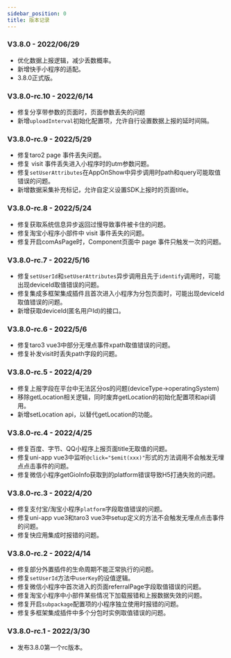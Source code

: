 ```yaml
---
sidebar_position: 0
title: 版本记录
---
```

### V3.8.0 - 2022/06/29

* 优化数据上报逻辑，减少丢数概率。
* 新增快手小程序的适配。
* 3.8.0正式版。

### V3.8.0-rc.10 - 2022/6/14

* 修复分享带参数的页面时，页面参数丢失的问题
* 新增`uploadInterval`初始化配置项，允许自行设置数据上报的延时间隔。

### V3.8.0-rc.9 - 2022/5/29

* 修复taro2 page 事件丢失问题。
* 修复 visit 事件丢失进入小程序时的utm参数问题。
* 修复`setUserAttributes`在AppOnShow中异步调用时path和query可能取值错误的问题。
* 新增数据采集补充标记，允许自定义设置SDK上报时的页面title。

### V3.8.0-rc.8 - 2022/5/24

* 修复获取系统信息异步返回过慢导致事件被卡住的问题。
* 修复淘宝小程序小部件中 visit 事件丢失的问题。
* 修复开启comAsPage时，Component页面中 page 事件只触发一次的问题。

### V3.8.0-rc.7 - 2022/5/16

* 修复`setUserId`和`setUserAttributes`异步调用且先于`identify`调用时，可能出现deviceId取值错误的问题。
* 修复集成多框架集成插件且首次进入小程序为分包页面时，可能出现deviceId取值错误的问题。
* 新增获取deviceId(匿名用户Id)的接口。

### V3.8.0-rc.6 - 2022/5/6

* 修复taro3 vue3中部分无埋点事件xpath取值错误的问题。
* 修复补发visit时丢失path字段的问题。

### V3.8.0-rc.5 - 2022/4/29

* 修复上报字段在平台中无法区分os的问题(deviceType->operatingSystem)
* 移除getLocation相关逻辑，同时废弃getLocation的初始化配置项和api调用。
* 新增setLocation api，以替代getLocation的功能。

### V3.8.0-rc.4 - 2022/4/25

* 修复百度、字节、QQ小程序上报页面title无取值的问题。
* 修复uni-app vue3中监听`@click="$emit(xxx)"`形式的方法调用不会触发无埋点点击事件的问题。
* 修复微信小程序getGioInfo获取到的platform错误导致H5打通失败的问题。

### V3.8.0-rc.3 - 2022/4/20

* 修复支付宝/淘宝小程序`platform`字段取值错误的问题。
* 修复uni-app vue3和taro3 vue3中setup定义的方法不会触发无埋点点击事件的问题。
* 修复快应用集成时报错的问题。

### V3.8.0-rc.2 - 2022/4/14

* 修复部分外置插件的生命周期不能正常执行的问题。
* 修复`setUserId`方法中`userKey`的设值逻辑。
* 修复微信小程序中首次进入的页面referralPage字段取值错误的问题。
* 修复淘宝小程序中小部件某些情况下加载报错和上报数据失效的问题。
* 修复开启`subpackage`配置项的小程序独立使用时报错的问题。
* 修复多框架集成插件中多个分包时实例取值错误的问题。

### V3.8.0-rc.1 - 2022/3/30

* 发布3.8.0第一个rc版本。
